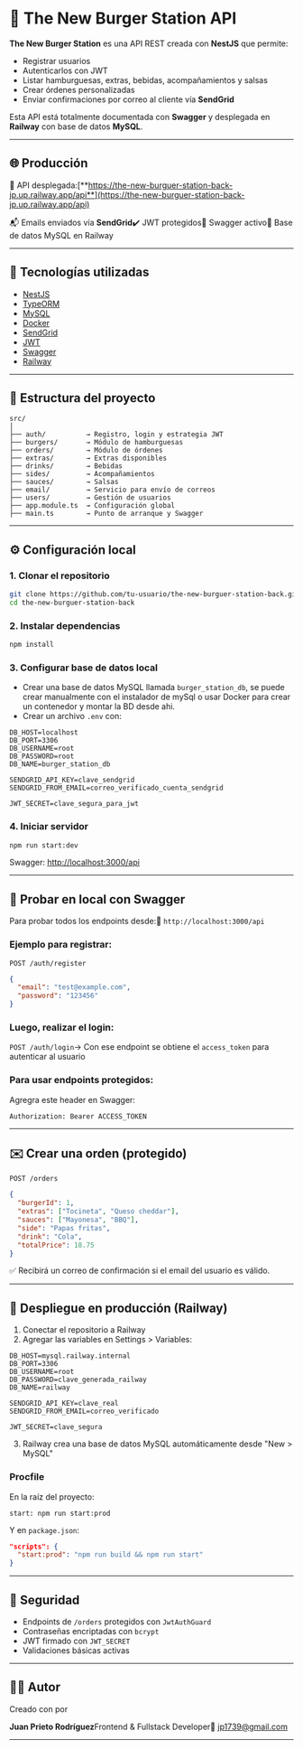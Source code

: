 # 🍔 The New Burger Station API

**The New Burger Station** es una API REST creada con **NestJS** que permite:

- Registrar usuarios
- Autenticarlos con JWT
- Listar hamburguesas, extras, bebidas, acompañamientos y salsas
- Crear órdenes personalizadas
- Enviar confirmaciones por correo al cliente vía **SendGrid**

Esta API está totalmente documentada con **Swagger** y desplegada en **Railway** con base de datos **MySQL**.

---

## 🌐 Producción

🔗 API desplegada:[**https://the-new-burguer-station-back-jp.up.railway.app/api**](https://the-new-burguer-station-back-jp.up.railway.app/api)

📬 Emails enviados vía **SendGrid**✔️ JWT protegidos📘 Swagger activo🧹 Base de datos MySQL en Railway

---

## 🧠 Tecnologías utilizadas

- [NestJS](https://nestjs.com/)
- [TypeORM](https://typeorm.io/)
- [MySQL](https://www.mysql.com/)
- [Docker](https://www.docker.com/)
- [SendGrid](https://sendgrid.com/)
- [JWT](https://jwt.io/)
- [Swagger](https://swagger.io/)
- [Railway](https://railway.app/)

---

## 📁 Estructura del proyecto

```
src/
│
├── auth/          → Registro, login y estrategia JWT
├── burgers/       → Módulo de hamburguesas
├── orders/        → Módulo de órdenes
├── extras/        → Extras disponibles
├── drinks/        → Bebidas
├── sides/         → Acompañamientos
├── sauces/        → Salsas
├── email/         → Servicio para envío de correos
├── users/         → Gestión de usuarios
├── app.module.ts  → Configuración global
├── main.ts        → Punto de arranque y Swagger
```

---

## ⚙️ Configuración local

### 1. Clonar el repositorio

```bash
git clone https://github.com/tu-usuario/the-new-burguer-station-back.git
cd the-new-burguer-station-back
```

### 2. Instalar dependencias

```bash
npm install
```

### 3. Configurar base de datos local

- Crear una base de datos MySQL llamada `burger_station_db`, se puede crear manualmente con el instalador de mySql o usar Docker para crear un contenedor y montar la BD desde ahi.
- Crear un archivo `.env` con:

```env
DB_HOST=localhost
DB_PORT=3306
DB_USERNAME=root
DB_PASSWORD=root
DB_NAME=burger_station_db

SENDGRID_API_KEY=clave_sendgrid
SENDGRID_FROM_EMAIL=correo_verificado_cuenta_sendgrid

JWT_SECRET=clave_segura_para_jwt
```

### 4. Iniciar servidor

```bash
npm run start:dev
```

Swagger: [http://localhost:3000/api](http://localhost:3000/api)

---

## 🧪 Probar en local con Swagger

Para probar todos los endpoints desde:📘 `http://localhost:3000/api`

### Ejemplo para registrar:

`POST /auth/register`

```json
{
  "email": "test@example.com",
  "password": "123456"
}
```

### Luego, realizar el login:

`POST /auth/login`→ Con ese endpoint se obtiene el `access_token` para autenticar al usuario

### Para usar endpoints protegidos:

Agregra este header en Swagger:

```
Authorization: Bearer ACCESS_TOKEN
```

---

## ✉️ Crear una orden (protegido)

`POST /orders`

```json
{
  "burgerId": 1,
  "extras": ["Tocineta", "Queso cheddar"],
  "sauces": ["Mayonesa", "BBQ"],
  "side": "Papas fritas",
  "drink": "Cola",
  "totalPrice": 18.75
}
```

✅ Recibirá un correo de confirmación si el email del usuario es válido.

---

## 🚀 Despliegue en producción (Railway)

1. Conectar el repositorio a Railway
2. Agregar las variables en Settings > Variables:

```env
DB_HOST=mysql.railway.internal
DB_PORT=3306
DB_USERNAME=root
DB_PASSWORD=clave_generada_railway
DB_NAME=railway

SENDGRID_API_KEY=clave_real
SENDGRID_FROM_EMAIL=correo_verificado

JWT_SECRET=clave_segura
```

3. Railway crea una base de datos MySQL automáticamente desde "New > MySQL"

### Procfile

En la raíz del proyecto:

```
start: npm run start:prod
```

Y en `package.json`:

```json
"scripts": {
  "start:prod": "npm run build && npm run start"
}
```

---

## 🔐 Seguridad

- Endpoints de `/orders` protegidos con `JwtAuthGuard`
- Contraseñas encriptadas con `bcrypt`
- JWT firmado con `JWT_SECRET`
- Validaciones básicas activas

---

## 🧑‍🍳 Autor

Creado con por

**Juan Prieto Rodríguez**Frontend & Fullstack Developer📧 [jp1739@gmail.com](mailto:jp1739@gmail.com)

---
